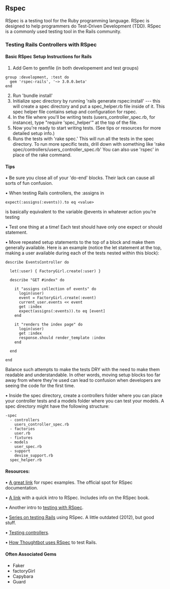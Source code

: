 ## Rspec
RSpec is a testing tool for the Ruby programming language. RSpec is designed to help programmers do Test-Driven Development (TDD). RSpec is a commonly used testing tool in the Rails community.

### Testing Rails Controllers with RSpec

#### Basic RSpec Setup Instructions for Rails
1. Add Gem to gemfile (in both developement and test groups)
```
group :development, :test do
  gem 'rspec-rails', '~> 3.0.0.beta'
end
```
2. Run 'bundle install'
3. Initialize spec directory by running 'rails generate rspec:install' --- this will create a spec directory and put a spec_helper.rb file inside of it. This spec helper file contains setup and configuration for rspec.
4. In the file where you'll be writing tests (users_controller_spec.rb, for instance), type "require 'spec_helper'" at the top of the file.
5. Now you're ready to start writing tests. (See tips or resources for more detailed setup info.)
6. Runs the tests with 'rake spec.' This will run all the tests in the spec directory. To run more specific tests, drill down with something like 'rake spec/controllers/users_controller_spec.rb' You can also use 'rspec' in place of the rake command.


#### Tips
• Be sure you close all of your 'do-end' blocks. Their lack can cause all sorts of fun confusion.


• When testing Rails controllers, the :assigns in 

```
expect(:assigns(:events)).to eq <value>
```

is basically equivalent to the variable @events in whatever action you're testing

• Test one thing at a time! Each test should have only one expect or should statement.

• Move repeated setup statements to the top of a block and make them generally available. Here is an example (notice the let statement at the top, making a user available during each of the tests nested within this block): 

```
describe EventsController do
  
  let(:user) { FactoryGirl.create(:user) }

  describe "GET #index" do

    it "assigns collection of events" do
      login(user)
      event = FactoryGirl.create(:event)
      current_user.events << event
      get :index
      expect(assigns(:events)).to eq [event]
    end

    it "renders the index page" do
      login(user)
      get :index
      response.should render_template :index
    end

  end

end
```

Balance such attempts to make the tests DRY with the need to make them readable and understandable. In other words, moving setup blocks too far away from where they're used can lead to confusion when developers are seeing the code for the first time.

• Inside the spec directory, create a controllers folder where you can place your controller tests and a models folder where you can test your models. A spec directory might have the following structure:

```
-spec
  - controllers
    users_controller_spec.rb
  - factories
    user.rb
  - fixtures
  - models
    user_spec.rb
  - support
    devise_support.rb
  spec_helper.rb
```


#### Resources:
• [A great link](https://relishapp.com/rspec) for rspec examples. The official spot for RSpec documentation.

• [A link](http://rspec.info) with a quick intro to RSpec. Includes info on the RSpec book.

• Another intro to [testing with RSpec](http://blog.teamtreehouse.com/an-introduction-to-rspec).

• [Series on testing Rails](http://everydayrails.com/2012/03/12/testing-series-intro.html) using RSpec. A little outdated (2012), but good stuff. 

• [Testing controllers](http://everydayrails.com/2012/04/07/testing-series-rspec-controllers.html).

• [How Thoughtbot uses RSpec](http://robots.thoughtbot.com/how-we-test-rails-applications) to test Rails.


#### Often Associated Gems
+ Faker
+ factoryGirl
+ Capybara
+ Guard


